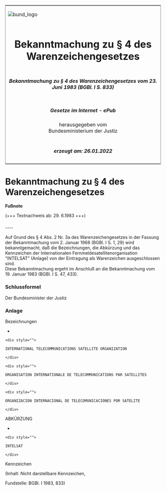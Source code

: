 <span id="DECKBLATT.html"></span>

<table border="0" frame="border" width="100%">

<tr valign="top">

<td align="left">

![bund\_logo](BfJ_2021_Web_de_de.gif)

</td>

<td align="right">

 

</td>

</tr>

<tr align="center" valign="middle">

<td colspan="2">

# Bekanntmachung zu § 4 des Warenzeichengesetzes

</td>

</tr>

<tr align="center" valign="middle">

<td colspan="2">

##### Bekanntmachung zu § 4 des Warenzeichengesetzes vom 23. Juni 1983 (BGBl. I S. 833)

</td>

</tr>

<tr align="center" valign="middle">

<td colspan="2">

  
  

##### Gesetze im Internet - ePub  
  
herausgegeben vom  
Bundesministerium der Justiz

</td>

</tr>

<tr align="center" valign="bottom">

<td colspan="2">

  
  

##### erzeugt am: 26.01.2022

</td>

</tr>

</table>

<span id="BJNR008330983.html"></span>

# Bekanntmachung zu § 4 des Warenzeichengesetzes

<div>

  
**Fußnote**

<div class="jnhtml">

<div>

<div class="jurAbsatz">

(+++ Textnachweis ab: 29. 6.1983 +++)

</div>

</div>

</div>

</div>

<span id="BJNR008330983BJNE000100307.html"></span>

###   
\----

<div>

<div class="jnhtml">

<div>

<div class="jurAbsatz">

Auf Grund des § 4 Abs. 2 Nr. 3a des Warenzeichengesetzes in der Fassung
der Bekanntmachung vom 2. Januar 1968 (BGBl. I S. 1, 29) wird
bekanntgemacht, daß die Bezeichnungen, die Abkürzung und das Kennzeichen
der Internationalen Fernmeldesatellitenorganisation "INTELSAT" (Anlage)
von der Eintragung als Warenzeichen ausgeschlossen sind.  
Diese Bekanntmachung ergeht im Anschluß an die Bekanntmachung vom 19.
Januar 1983 (BGBl. I S. 47, 433).

</div>

</div>

</div>

</div>

<span id="BJNR008330983BJNE000900307.html"></span>

### Schlussformel  

<div>

<div class="jnhtml">

<div>

<div class="jurAbsatz">

Der Bundesminister der Justiz

</div>

</div>

</div>

</div>

<span id="BJNR008330983BJNE000200307.html"></span>

### Anlage  

<div>

<div class="jnhtml">

<div>

<div class="jurAbsatz">

Bezeichnungen

  - 
    
    <div style="">
    
    INTERNATIONAL TELECOMMUNICATIONS SATELLITE ORGANIZATION
    
    </div>
    
    <div style="">
    
    ORGANISATION INTERNATIONALE DE TELECOMMUNICATIONS PAR SATELLITES
    
    </div>
    
    <div style="">
    
    ORGANIZACION INTERNACIONAL DE TELECOMUNICACIONES POR SATELITE
    
    </div>

ABKÜRZUNG

  - 
    
    <div style="">
    
    INTELSAT
    
    </div>

Kennzeichen  
  

<div class="kommentar_Hinweis">

(Inhalt: Nicht darstellbare Kennzeichen,

</div>

  

<div class="kommentar_Fundstelle">

Fundstelle: BGBl. I 1983, 833)

</div>

</div>

</div>

</div>

</div>
